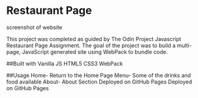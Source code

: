 # Restaurant Page


screenshot of website

This project was completed as guided by The Odin Project Javascript Restaurant Page Assignment. The goal of the project was to build a multi-page, JavaScript generated site using WebPack to bundle code.

##Built with
Vanilla JS
HTML5
CSS3
WebPack

##Usage
Home- Return to the Home Page
Menu- Some of the drinks and food available
About- About Section
Deployed on GitHub Pages
Deployed on GitHub Pages
